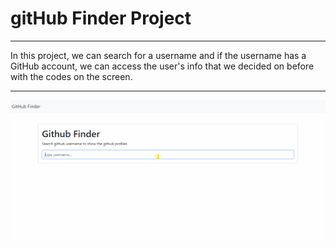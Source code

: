 # gitHub Finder Project  
---
In this project, we can search for a username and if the username has a GitHub account, we can access the user's info that we decided on before with the codes on the screen.

---

![ss](ss.gif)




